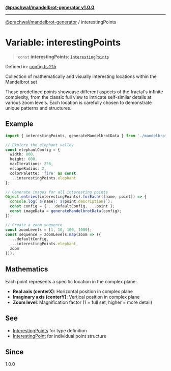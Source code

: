 [**@prachwal/mandelbrot-generator v1.0.0**](../README.md)

***

[@prachwal/mandelbrot-generator](../globals.md) / interestingPoints

# Variable: interestingPoints

> `const` **interestingPoints**: [`InterestingPoints`](../interfaces/InterestingPoints.md)

Defined in: [config.ts:215](https://github.com/prachwal/mandelbrot-generator/blob/774585aef1c1cbc7e412618ceaebc4d9e4774868/src/config.ts#L215)

Collection of mathematically and visually interesting locations within the Mandelbrot set

These predefined points showcase different aspects of the fractal's infinite complexity,
from the classic full view to intricate self-similar details at various zoom levels.
Each location is carefully chosen to demonstrate unique patterns and structures.

## Example

```typescript
import { interestingPoints, generateMandelbrotData } from './mandelbrot.js';

// Explore the elephant valley
const elephantConfig = {
  width: 800,
  height: 600,
  maxIterations: 256,
  escapeRadius: 2,
  colorPalette: 'fire' as const,
  ...interestingPoints.elephant
};

// Generate images for all interesting points
Object.entries(interestingPoints).forEach(([name, point]) => {
  console.log(`${name}: ${point.description}`);
  const config = { ...defaultConfig, ...point };
  const imageData = generateMandelbrotData(config);
});

// Create a zoom sequence
const zoomLevels = [1, 10, 100, 1000];
const sequence = zoomLevels.map(zoom => ({
  ...defaultConfig,
  ...interestingPoints.elephant,
  zoom
}));
```

## Mathematics

Each point represents a specific location in the complex plane:
- **Real axis (centerX)**: Horizontal position in complex plane
- **Imaginary axis (centerY)**: Vertical position in complex plane  
- **Zoom level**: Magnification factor (1 = full set, higher = more detail)

## See

 - [InterestingPoints](../interfaces/InterestingPoints.md) for type definition
 - [InterestingPoint](../interfaces/InterestingPoint.md) for individual point structure

## Since

1.0.0
